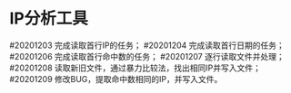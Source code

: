 # IP分析工具

#20201203 完成读取首行IP的任务；
#20201204 完成读取首行日期的任务；
#20201206 完成读取首行命中数的任务；
#20201207 逐行读取文件并处理；
#20201208 读取新旧文件，通过暴力比较法，找出相同IP并写入文件；
#20201209 修改BUG，提取命中数相同的IP，并写入文件。
